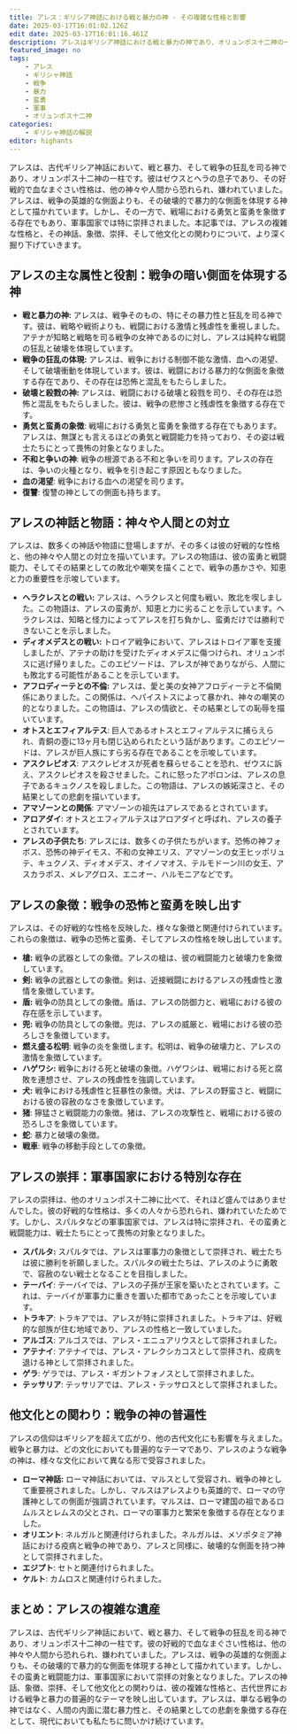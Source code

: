 ```yaml
---
title: アレス：ギリシア神話における戦と暴力の神 - その複雑な性格と影響
date: 2025-03-17T16:01:02.126Z
edit date: 2025-03-17T16:01:16.461Z
description: アレスはギリシア神話における戦と暴力の神であり、オリュンポス十二神の一柱です。彼は戦争の狂乱と血なまぐさい側面を体現し、その好戦的な性格は神々や人間から恐れられ、時に嫌われました。しかし、その蛮勇と戦闘能力は、軍事国家において崇拝の対象となりました。
featured_image: no
tags:
    - アレス
    - ギリシャ神話
    - 戦争
    - 暴力
    - 蛮勇
    - 軍事
    - オリュンポス十二神
categories:
    - ギリシャ神話の解説
editor: highants
---
```


アレスは、古代ギリシア神話において、戦と暴力、そして戦争の狂乱を司る神であり、オリュンポス十二神の一柱です。彼はゼウスとヘラの息子であり、その好戦的で血なまぐさい性格は、他の神々や人間から恐れられ、嫌われていました。アレスは、戦争の英雄的な側面よりも、その破壊的で暴力的な側面を体現する神として描かれています。しかし、その一方で、戦場における勇気と蛮勇を象徴する存在でもあり、軍事国家では特に崇拝されました。本記事では、アレスの複雑な性格と、その神話、象徴、崇拝、そして他文化との関わりについて、より深く掘り下げていきます。
<!--more-->

## アレスの主な属性と役割：戦争の暗い側面を体現する神

* **戦と暴力の神:** アレスは、戦争そのもの、特にその暴力性と狂乱を司る神です。彼は、戦略や戦術よりも、戦闘における激情と残虐性を重視しました。アテナが知略と戦略を司る戦争の女神であるのに対し、アレスは純粋な戦闘の狂乱と破壊を体現しています。
* **戦争の狂乱の体現:** アレスは、戦争における制御不能な激情、血への渇望、そして破壊衝動を体現しています。彼は、戦闘における暴力的な側面を象徴する存在であり、その存在は恐怖と混乱をもたらしました。
* **破壊と殺戮の神:** アレスは、戦闘における破壊と殺戮を司り、その存在は恐怖と混乱をもたらしました。彼は、戦争の悲惨さと残虐性を象徴する存在です。
* **勇気と蛮勇の象徴**: 戦場における勇気と蛮勇を象徴する存在でもあります。アレスは、無謀とも言えるほどの勇気と戦闘能力を持っており、その姿は戦士たちにとって畏怖の対象となりました。
* **不和と争いの神**: 戦争の根源である不和と争いを司ります。アレスの存在は、争いの火種となり、戦争を引き起こす原因ともなりました。
* **血の渇望**: 戦争における血への渇望を司ります。
* **復讐**: 復讐の神としての側面も持ちます。

## アレスの神話と物語：神々や人間との対立

アレスは、数多くの神話や物語に登場しますが、その多くは彼の好戦的な性格と、他の神々や人間との対立を描いています。アレスの物語は、彼の蛮勇と戦闘能力、そしてその結果としての敗北や嘲笑を描くことで、戦争の愚かさや、知恵と力の重要性を示唆しています。

* **ヘラクレスとの戦い:** アレスは、ヘラクレスと何度も戦い、敗北を喫しました。この物語は、アレスの蛮勇が、知恵と力に劣ることを示しています。ヘラクレスは、知略と怪力によってアレスを打ち負かし、蛮勇だけでは勝利できないことを示しました。
* **ディオメデスとの戦い:** トロイア戦争において、アレスはトロイア軍を支援しましたが、アテナの助けを受けたディオメデスに傷つけられ、オリュンポスに逃げ帰りました。このエピソードは、アレスが神でありながら、人間にも敗北する可能性があることを示しています。
* **アフロディーテとの不倫:** アレスは、愛と美の女神アフロディーテと不倫関係にありました。この関係は、ヘパイストスによって暴かれ、神々の嘲笑の的となりました。この物語は、アレスの情欲と、その結果としての恥辱を描いています。
* **オトスとエフィアルテス**: 巨人であるオトスとエフィアルテスに捕らえられ、青銅の壺に13ヶ月も閉じ込められたという話があります。このエピソードは、アレスが巨人族にすら劣る存在であることを示唆しています。
* **アスクレピオス**: アスクレピオスが死者を蘇らせることを恐れ、ゼウスに訴え、アスクレピオスを殺させました。これに怒ったアポロンは、アレスの息子であるキュクノスを殺しました。この物語は、アレスの嫉妬深さと、その結果としての悲劇を描いています。
* **アマゾーンとの関係**: アマゾーンの祖先はアレスであるとされています。
* **アロアダイ**: オトスとエフィアルテスはアロアダイと呼ばれ、アレスの養子とされています。
* **アレスの子供たち**: アレスには、数多くの子供たちがいます。恐怖の神フォボス、恐怖の神デイモス、不和の女神エリス、アマゾーンの女王ヒッポリュテ、キュクノス、ディオメデス、オイノマオス、テルモドーン川の女王、アスカラポス、メレアグロス、エニオー、ハルモニアなどです。

## アレスの象徴：戦争の恐怖と蛮勇を映し出す

アレスは、その好戦的な性格を反映した、様々な象徴と関連付けられています。これらの象徴は、戦争の恐怖と蛮勇、そしてアレスの性格を映し出しています。

* **槍:** 戦争の武器としての象徴。アレスの槍は、彼の戦闘能力と破壊力を象徴しています。
* **剣:** 戦争の武器としての象徴。剣は、近接戦闘におけるアレスの残虐性と激情を象徴しています。
* **盾:** 戦争の防具としての象徴。盾は、アレスの防御力と、戦場における彼の存在感を示しています。
* **兜:** 戦争の防具としての象徴。兜は、アレスの威厳と、戦場における彼の恐ろしさを象徴しています。
* **燃え盛る松明**: 戦争の炎を象徴します。松明は、戦争の破壊力と、アレスの激情を象徴しています。
* **ハゲワシ:** 戦争における死と破壊の象徴。ハゲワシは、戦場における死と腐敗を連想させ、アレスの残虐性を強調しています。
* **犬:** 戦争における残虐性と狂暴性の象徴。犬は、アレスの野蛮さと、戦闘における彼の容赦のなさを象徴しています。
* **猪**: 獰猛さと戦闘能力の象徴。猪は、アレスの攻撃性と、戦場における彼の恐ろしさを象徴しています。
* **蛇**: 暴力と破壊の象徴。
* **戦車**: 戦争の移動手段としての象徴。

## アレスの崇拝：軍事国家における特別な存在

アレスの崇拝は、他のオリュンポス十二神に比べて、それほど盛んではありませんでした。彼の好戦的な性格は、多くの人々から恐れられ、嫌われていたためです。しかし、スパルタなどの軍事国家では、アレスは特に崇拝され、その蛮勇と戦闘能力は、戦士たちにとって畏怖の対象となりました。

* **スパルタ:** スパルタでは、アレスは軍事力の象徴として崇拝され、戦士たちは彼に勝利を祈願しました。スパルタの戦士たちは、アレスのように勇敢で、容赦のない戦士となることを目指しました。
* **テーバイ**: テーバイでは、アレスの子孫が王家を築いたとされています。これは、テーバイが軍事力に重きを置いた都市であったことを示唆しています。
* **トラキア**: トラキアでは、アレスが特に崇拝されました。トラキアは、好戦的な部族が住む地域であり、アレスの性格と一致していました。
* **アルゴス**: アルゴスでは、アレス・エニュアリウスとして崇拝されました。
* **アテナイ**: アテナイでは、アレス・アレクシカコスとして崇拝され、疫病を退ける神として崇拝されました。
* **ゲラ**: ゲラでは、アレス・ギガントフォノスとして崇拝されました。
* **テッサリア**: テッサリアでは、アレス・テッサロスとして崇拝されました。

## 他文化との関わり：戦争の神の普遍性

アレスの信仰はギリシアを超えて広がり、他の古代文化にも影響を与えました。戦争と暴力は、どの文化においても普遍的なテーマであり、アレスのような戦争の神は、様々な文化において異なる形で受容されました。

* **ローマ神話:** ローマ神話においては、マルスとして受容され、戦争の神として重要視されました。しかし、マルスはアレスよりも英雄的で、ローマの守護神としての側面が強調されています。マルスは、ローマ建国の祖であるロムルスとレムスの父とされ、ローマの軍事力と繁栄を象徴する存在となりました。
* **オリエント**: ネルガルと関連付けられました。ネルガルは、メソポタミア神話における疫病と戦争の神であり、アレスと同様に、破壊的な側面を持つ神として崇拝されました。
* **エジプト**: セトと関連付けられました。
* **ケルト**: カムロスと関連付けられました。

## まとめ：アレスの複雑な遺産

アレスは、古代ギリシア神話において、戦と暴力、そして戦争の狂乱を司る神であり、オリュンポス十二神の一柱です。彼の好戦的で血なまぐさい性格は、他の神々や人間から恐れられ、嫌われていました。アレスは、戦争の英雄的な側面よりも、その破壊的で暴力的な側面を体現する神として描かれています。しかし、その蛮勇と戦闘能力は、軍事国家において崇拝の対象となりました。アレスの神話、象徴、崇拝、そして他文化との関わりは、彼の複雑な性格と、古代世界における戦争と暴力の普遍的なテーマを映し出しています。アレスは、単なる戦争の神ではなく、人間の内面に潜む暴力性と、その結果としての悲劇を象徴する存在として、現代においても私たちに問いかけ続けています。
